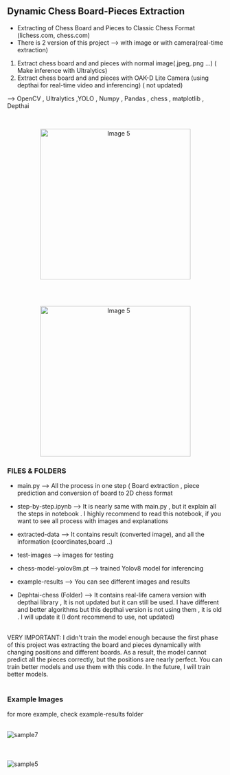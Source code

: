  


## Dynamic Chess Board-Pieces Extraction



* Extracting of Chess Board and Pieces to Classic Chess Format (lichess.com, chess.com)
* There is 2 version of this project --> with image or with camera(real-time extraction)
1) Extract chess board and and pieces with normal image(.jpeg,.png ...) ( Make inference with Ultralytics)
2) Extract chess board and and pieces with OAK-D Lite Camera (using depthai for real-time video and inferencing) ( not updated)


--> OpenCV , Ultralytics ,YOLO , Numpy , Pandas , chess , matplotlib  , Depthai
 
<br>
<p align="center">
<img src="https://github.com/siromermer/Dynamic-Chess-Board-Piece-Extraction/assets/113242649/200cffa0-fa19-49fa-892b-dca6b4914e89" alt="Image 5" width="350" style="display: inline-block; ">
</p>
<br>
<br>
<p align="center">
<img src="https://github.com/user-attachments/assets/109289d6-49d7-48d5-87eb-9c62ffa7aed9" alt="Image 5" height="350" style="display: inline-block; ">
</p>




### FILES & FOLDERS
* main.py --> All the process in one step ( Board extraction , piece prediction and conversion of board to 2D chess format
* step-by-step.ipynb --> It is nearly same with main.py , but it explain all the steps in notebook . I highly recommend to read this notebook, if you want to see all process with images and explanations
* extracted-data --> It contains result (converted image), and all the information (coordinates,board ..)
* test-images --> images for testing
* chess-model-yolov8m.pt --> trained Yolov8 model for inferencing
* example-results --> You can see different images and results
  
* Dephtai-chess (Folder) --> It contains real-life camera version with depthai library , It is not updated but it can still be used. I have different and better algorithms but this depthai version is not using them , it is old . I will update it
(I dont recommend to use, not updated)
<br><br>

VERY IMPORTANT: I didn't train the model enough because the first phase of this project was extracting the board and pieces dynamically with changing positions and different boards. As a result, the model cannot predict all the pieces correctly, but the positions are nearly perfect. You can train better models and use them with this code. In the future, I will train better models.
<br><br>

### Example Images 
for more example, check  example-results folder
<br><br> 

![sample7](https://github.com/user-attachments/assets/f6659085-cd22-448a-9429-96fa23842f84)
<br><br><br><br>
![sample5](https://github.com/user-attachments/assets/325fdd0d-337c-46f2-87d7-a6641b594aaf)

 
